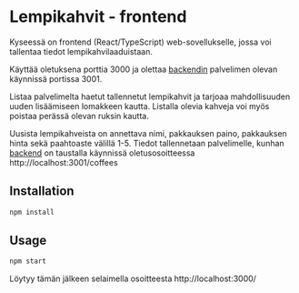 # Lempikahvit - frontend

Kyseessä on frontend (React/TypeScript) web-sovellukselle, jossa voi tallentaa tiedot lempikahvilaaduistaan. 

Käyttää oletuksena porttia 3000 ja olettaa [backendin](https://github.com/tvuori/lempikahvit-backend) palvelimen olevan käynnissä portissa 3001.

Listaa palvelimelta haetut tallennetut lempikahvit ja tarjoaa mahdollisuuden uuden lisäämiseen lomakkeen kautta. Listalla olevia kahveja voi myös poistaa perässä olevan ruksin kautta. 

Uusista lempikahveista on annettava nimi, pakkauksen paino, pakkauksen hinta sekä paahtoaste välillä 1-5. Tiedot tallennetaan palvelimelle, kunhan [backend](https://github.com/tvuori/lempikahvit-backend) on taustalla käynnissä oletusosoitteessa http://localhost:3001/coffees

## Installation

```bash
npm install
```

## Usage

```bash 
npm start
```
Löytyy tämän jälkeen selaimella osoitteesta http://localhost:3000/
